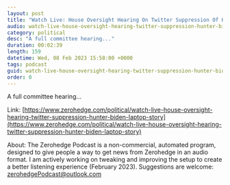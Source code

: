 ```yaml
---
layout: post
title: "Watch Live: House Oversight Hearing On Twitter Suppression Of Hunter Biden Laptop Story"
audio: watch-live-house-oversight-hearing-twitter-suppression-hunter-biden-laptop-story-0
category: political
desc: "A full committee hearing..."
duration: 00:02:39
length: 159
datetime: Wed, 08 Feb 2023 15:58:00 +0000
tags: podcast
guid: watch-live-house-oversight-hearing-twitter-suppression-hunter-biden-laptop-story-0
order: 0
---
```

A full committee hearing...

Link: [https://www.zerohedge.com/political/watch-live-house-oversight-hearing-twitter-suppression-hunter-biden-laptop-story](https://www.zerohedge.com/political/watch-live-house-oversight-hearing-twitter-suppression-hunter-biden-laptop-story)

About: The Zerohedge Podcast is a non-commercial, automated program, designed to give people a way to get news from Zerohedge in an audio format.  I am actively working on tweaking and improving the setup to create a better listening experience (February 2023).  Suggestions are welcome: [zerohedgePodcast@outlook.com](mailto:zerohedgePodcast@outlook.com)